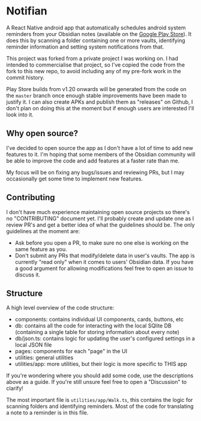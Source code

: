 # Notifian
A React Native android app that automatically schedules android system reminders from your Obsidian notes (available on the [Google Play Store](https://play.google.com/store/apps/details?id=com.notifian)). It does this by scanning a folder containing one or more vaults, identifying reminder information and setting system notifications from that.

This project was forked from a private project I was working on. I had intended to commercialise that project, so I've copied the code from the fork to this new repo, to avoid including any of my pre-fork work in the commit history. 

Play Store builds from v1.20 onwards will be generated from the code on the `master` branch once enough stable improvements have been made to justify it. I can also create APKs and publish them as "releases" on Github, I don't plan on doing this at the moment but if enough users are interested I'll look into it.

## Why open source?
I've decided to open source the app as I don't have a lot of time to add new features to it. I'm hoping that some members of the Obsidian community will be able to improve the code and add features at a faster rate than me. 

My focus will be on fixing any bugs/issues and reviewing PRs, but I may occasionally get some time to implement new features.

## Contributing
I don't have much experience maintaining open source projects so there's no "CONTRIBUTING" document yet. I'll probably create and update one as I review PR's and get a better idea of what the guidelines should be. The only guidelines at the moment are:
- Ask before you open a PR, to make sure no one else is working on the same feature as you.
- Don't submit any PRs that modify/delete data in user's vaults. The app is currently "read only" when it comes to users' Obsidian data. If you have a good argument for allowing modifications feel free to open an issue to discuss it.

## Structure
A high level overview of the code structure:
- components: contains individual UI components, cards, buttons, etc
- db: contains all the code for interacting with the local SQlite DB (containing a single table for storing information about every note)
- db/json.ts: contains logic for updating the user's configured settings in a local JSON file
- pages: components for each "page" in the UI
- utilities: general utilities
- utilities/app: more utilities, but their logic is more specific to THIS app

If you're wondering where you should add some code, use the descriptions above as a guide. If you're still unsure feel free to open a "Discussion" to clarify!

The most important file is `utilities/app/Walk.ts`, this contains the logic for scanning folders and identifying reminders. Most of the code for translating a note to a reminder is in this file.
